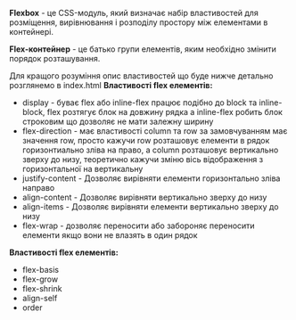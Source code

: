 **Flexbox** - це CSS-модуль, який визначає набір властивостей для розміщення, вирівнювання і розподілу простору між елементами в контейнері.

**Flex-контейнер** - це батько групи елементів, яким необхідно змінити
порядок розташування. 


Для кращого розуміння опис властивостей що буде нижче детально розглянемо в index.html
**Властивості flex елементів:**
- display - буває flex або inline-flex працює подібно до block та inline-block, flex розтягує блок на довжину рядка а inline-flex робить блок строковим що дозволяє не мати залежну ширину
- flex-direction - має властивості column та row за замовчуванням має значення row, просто кажучи row розташовує елементи в рядок горизонтиально зліва на право, а column розташовує вертикально зверху до низу, теоретично кажучи зміню вісь відображення з горизонтальної на вертикальну
- justify-content - Дозволяє вирівняти елементи горизонтально зліва направо
- align-content - Дозволяє вирівняти вертикально зверху до низу
- align-items - Дозволяє вирівняти елементи вертикально зверху до низу
- flex-wrap - дозволяє переносити або забороняє переносити елементи якщо вони не влазять в один рядок


**Властивості flex елементів:**
- flex-basis
- flex-grow
- flex-shrink
- align-self
- order